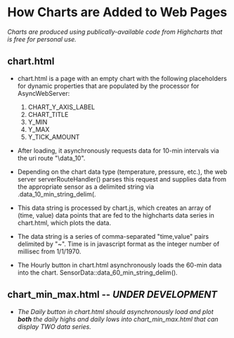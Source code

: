 # How Charts are Added to Web Pages

*Charts are produced using publically-available code from Highcharts that is 
free for personal use.*

## chart.html

  - chart.html is a page with an empty chart with the following placeholders 
  for dynamic properties that are populated by the processor for AsyncWebServer:
    
    1. CHART_Y_AXIS_LABEL
    1. CHART_TITLE
    1. Y_MIN
    1. Y_MAX
    1. Y_TICK_AMOUNT

  - After loading, it asynchronously requests data for 10-min intervals via 
 the uri route "\data_10".
  - Depending on the chart data type (temperature, pressure, etc.), the web 
  server serverRouteHandler() parses this request and supplies data from the 
  appropriate sensor as a delimited string via 
  .data_10_min_string_delim(.
  - This data string is processed by chart.js, which creates an array of
  (time, value) data points that are fed to the highcharts data series in 
  chart.html, which plots the data.
  - The data string is a series of comma-separated "time,value" pairs 
  delimited by "~". Time is in javascript format as the integer number of 
  millisec from 1/1/1970.
  - The Hourly button in chart.html asynchronously loads the 
  60-min data into the chart. SensorData::data_60_min_string_delim().

  ## chart_min_max.html -- _UNDER DEVELOPMENT_

  - _The Daily button in chart.html should asynchronously load and plot 
  **both** the daily highs and daily lows into chart_min_max.html that can 
  display TWO data series._
